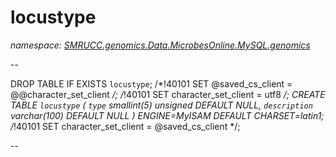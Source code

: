 ﻿# locustype
_namespace: [SMRUCC.genomics.Data.MicrobesOnline.MySQL.genomics](./index.md)_

--
 
 DROP TABLE IF EXISTS `locustype`;
 /*!40101 SET @saved_cs_client = @@character_set_client */;
 /*!40101 SET character_set_client = utf8 */;
 CREATE TABLE `locustype` (
 `type` smallint(5) unsigned DEFAULT NULL,
 `description` varchar(100) DEFAULT NULL
 ) ENGINE=MyISAM DEFAULT CHARSET=latin1;
 /*!40101 SET character_set_client = @saved_cs_client */;
 
 --




